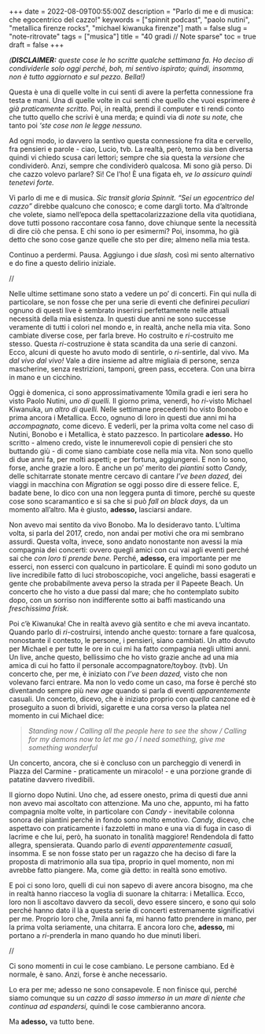 +++
date = 2022-08-09T00:55:00Z
description = "Parlo di me e di musica: che egocentrico del cazzo!"
keywords = ["spinnit podcast", "paolo nutini", "metallica firenze rocks", "michael kiwanuka firenze"]
math = false
slug = "note-ritrovate"
tags = ["musica"]
title = "40 gradi // Note sparse"
toc = true
draft = false
+++

_(**DISCLAIMER:** queste cose le ho scritte qualche settimana fa. Ho deciso di condividerle solo oggi perché, boh, mi sentivo ispirato; quindi, insomma, non è tutto aggiornato e _sul pezzo._ Bella!)_


Questa è una di quelle volte in cui senti di avere la perfetta connessione fra testa e mani. Una di quelle volte in cui senti che quello che vuoi esprimere _è già praticamente scritto._ Poi, in realtà, prendi il computer e ti rendi conto che tutto quello che scrivi è una merda; e quindi via di _note su note,_ che tanto poi _‘ste cose non le legge nessuno._ 

Ad ogni modo, io davvero la sentivo questa connessione fra dita e cervello, fra pensieri e parole - ciao, Lucio, tvb. La realtà, però, temo sia ben diversa quindi vi chiedo scusa cari lettori; sempre che sia questa la _versione_ che condividerò. Anzi, sempre che condividerò qualcosa. 
Mi sono già perso. Di che cazzo volevo parlare? Sì! Ce l’ho! È una figata eh, _ve lo assicuro quindi tenetevi forte._ 

Vi parlo di me e di musica. _Sic transit gloria Spinnit._ 
_“Sei un egocentrico del cazzo”_ direbbe qualcuno che conosco; e come dargli torto. Ma d’altronde che volete, siamo nell’epoca della spettacolarizzazione della vita quotidiana, dove tutti possono raccontare cosa fanno, dove chiunque sente la necessità di dire ciò che pensa. E chi sono io per esimermi? Poi, insomma, ho già detto che sono cose ganze quelle che sto per dire; almeno nella mia testa. 

Continuo a perdermi. Pausa. Aggiungo i due _slash,_ così mi sento alternativo e do fine a questo delirio iniziale. 

//

Nelle ultime settimane sono stato a vedere un po’ di concerti. Fin qui nulla di particolare, se non fosse che per una serie di eventi che definirei _peculiari_ ognuno di questi live è sembrato inserirsi perfettamente nelle attuali necessità della mia esistenza. 
In questi due anni ne sono successe veramente di tutti i colori nel mondo e, in realtà, anche nella mia vita. Sono cambiate diverse cose, per farla breve. Ho costruito e _ri_-costruito me stesso.
Questa _ri_-costruzione è stata scandita da una serie di canzoni. Ecco, alcuni di queste ho avuto modo di sentirle, o _ri_-sentirle, dal vivo. Ma _dal vivo dal vivo!_ Vale a dire insieme ad altre migliaia di persone, senza mascherine, senza restrizioni, tamponi, green pass, eccetera. Con una birra in mano e un cicchino.

Oggi è domenica, ci sono approssimativamente 10mila gradi e ieri sera ho visto Paolo Nutini, _uno di quelli._ Il giorno prima, venerdì, ho _ri_-visto Michael Kiwanuka, _un altro di quelli._ Nelle settimane precedenti ho visto Bonobo e prima ancora i Metallica. 
Ecco, ognuno di loro in questi due anni mi ha _accompagnato,_ come dicevo. E vederli, per la prima volta come nel caso di Nutini, Bonobo e i Metallica, è stato pazzesco. In particolare **adesso.** 
Ho scritto - almeno credo, viste le innumerevoli copie di pensieri che sto buttando giù -  di come siano cambiate cose nella mia vita. Non sono quello di due anni fa, per molti aspetti; e per fortuna, aggiungerei. E non lo sono, forse, anche grazie a loro. 
È anche un po’ merito dei _piantini_ sotto _Candy,_ delle schitarrate stonate mentre cercavo di cantare _I’ve been dazed,_ dei viaggi in macchina con _Migration_ se oggi posso dire di essere felice. E, badate bene, lo dico con una non leggera punta di timore, perché su queste cose sono scaramantico e si sa che si può _fall on black days,_ da un momento all’altro. Ma è giusto, **adesso,** lasciarsi andare. 

Non avevo mai sentito da vivo Bonobo. Ma lo desideravo tanto. L’ultima volta, si parla del 2017, credo, non andai per motivi che ora mi sembrano assurdi. Questa volta, invece, sono andato nonostante non avessi la mia compagnia dei concerti: ovvero quegli amici con cui vai agli eventi perché sai che _con loro ti prende bene._ Perché, **adesso,** era importante per me esserci, non esserci con qualcuno in particolare. 
E quindi mi sono goduto un live incredibile fatto di luci stroboscopiche, voci angeliche, bassi esagerati e gente che probabilmente aveva perso la strada per il Papeete Beach. Un concerto che ho visto a due passi dal mare; che ho contemplato subito dopo, con un sorriso non indifferente sotto ai baffi masticando una _freschissima frisk._ 

Poi c’è Kiwanuka! Che in realtà avevo già sentito e che mi aveva incantato. Quando parlo di _ri_-costruirsi, intendo anche questo: tornare a fare qualcosa, nonostante il contesto, le persone, i pensieri, siano cambiati. Un atto dovuto per Michael e per tutte le ore in cui mi ha fatto compagnia negli ultimi anni. Un live, anche questo, bellissimo che ho visto grazie anche ad una mia amica di cui ho fatto il personale accompagnatore/toyboy. (tvb). 
Un concerto che, per me, è iniziato con _I’ve been dazed,_ visto che non volevano farci entrare. Ma non lo vedo come un caso, ma forse è perché sto diventando sempre più _new age_ quando si parla di eventi _apparentemente_ casuali. Un concerto, dicevo, che è iniziato proprio con _quella_ canzone ed è proseguito a suon di brividi, sigarette e una corsa verso la platea nel momento in cui Michael dice:  

> _Standing now /
Calling all the people here to see the show /
Calling for my demons now to let me go /
I need something, give me something wonderful_

Un concerto, ancora, che si è concluso con un parcheggio di venerdì in Piazza del Carmine - praticamente un miracolo! - e una porzione grande di patatine davvero rivedibili. 

Il giorno dopo Nutini. Uno che, ad essere onesto, prima di questi due anni non avevo mai ascoltato con attenzione. Ma uno che, appunto, mi ha fatto compagnia molte volte, in particolare con _Candy_ - inevitabile colonna sonora dei piantini perché in fondo sono molto emotivo. _Candy,_ dicevo, che aspettavo con praticamente i fazzoletti in mano e una via di fuga in caso di lacrime e che lui, però, ha suonato in tonalità maggiore! Rendendola di fatto allegra, spensierata. Quando parlo di _eventi apparentemente casuali,_ insomma. E se non fosse stato per un ragazzo che ha deciso di fare la proposta di matrimonio alla sua tipa, proprio in quel momento, non mi avrebbe fatto piangere. Ma, come già detto: in realtà sono emotivo. 

E poi ci sono loro, quelli di cui non sapevo di avere ancora bisogno, ma che in realtà hanno riacceso la voglia di suonare la chitarra: i Metallica. Ecco, loro non li ascoltavo davvero da secoli, devo essere sincero, e sono qui solo perché hanno dato il là a questa serie di concerti estremamente significativi per me. Proprio loro che, 7mila anni fa, mi hanno fatto prendere in mano, per la prima volta seriamente, una chitarra. E ancora loro che, **adesso,** mi portano a _ri_-prenderla in mano quando ho due minuti liberi. 

//

Ci sono momenti in cui le cose cambiano. Le persone cambiano. Ed è normale, è sano. Anzi, forse è anche necessario. 

Lo era per me; adesso ne sono consapevole. 
E non finisce qui, perché siamo comunque su un _cazzo di sasso immerso in un mare di niente che continua ad espandersi,_ quindi le cose cambieranno ancora. 

Ma **adesso,** va tutto bene. 
